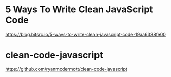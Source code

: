 # 5 Ways To Write Clean JavaScript Code
https://blog.bitsrc.io/5-ways-to-write-clean-javascript-code-19aa6338fe00 

# clean-code-javascript
https://github.com/ryanmcdermott/clean-code-javascript